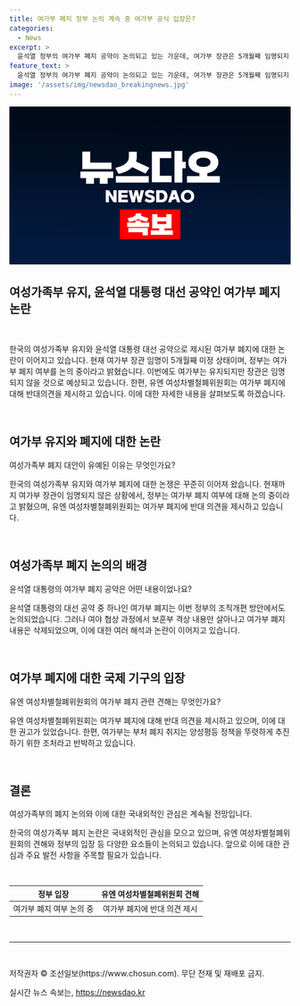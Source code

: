 ```yaml
---
title: 여가부 폐지 정부 논의 계속 중 여가부 공식 입장은?
categories:
  - News
excerpt: >
  윤석열 정부의 여가부 폐지 공약이 논의되고 있는 가운데, 여가부 장관은 5개월째 임명되지 않은 상황이다. 정부는 여가부를 현행처럼 존치하고, 폐지 여부를 논의할 예정이라고 밝혔다. 유엔 여성차별철폐위원회는 여가부 폐지 조항을 철회하고 여가부 기능을 유지할 것을 권고했다. 이에 대해 여가부는 양성평등 정책 추진을 위한 조치라고 반박하고 있다. 여가부 폐지 문제는 정부 내에서 계속해서 논의되고 있으며, 김현숙 전 장관의 사퇴 후 후임자가 지금까지 미정인 상황이다.
feature_text: >
  윤석열 정부의 여가부 폐지 공약이 논의되고 있는 가운데, 여가부 장관은 5개월째 임명되지 않은 상황이다. 정부는 여가부를 현행처럼 존치하고, 폐지 여부를 논의할 예정이라고 밝혔다. 유엔 여성차별철폐위원회는 여가부 폐지 조항을 철회하고 여가부 기능을 유지할 것을 권고했다. 이에 대해 여가부는 양성평등 정책 추진을 위한 조치라고 반박하고 있다. 여가부 폐지 문제는 정부 내에서 계속해서 논의되고 있으며, 김현숙 전 장관의 사퇴 후 후임자가 지금까지 미정인 상황이다.
image: '/assets/img/newsdao_breakingnews.jpg'
---
```


<p><img src="/assets/img/newsdao_breakingnews.jpg" alt="bookingtag 속보" /></p>

<h2 data-ke-size="size26">여성가족부 유지, 윤석열 대통령 대선 공약인 여가부 폐지 논란</h2>

<p data-ke-size="size16">&nbsp;</p>

<p>한국의 여성가족부 유지와 윤석열 대통령 대선 공약으로 제시된 여가부 폐지에 대한 논란이 이어지고 있습니다. 현재 여가부 장관 임명이 5개월째 미정 상태이며, 정부는 여가부 폐지 여부를 논의 중이라고 밝혔습니다. 이번에도 여가부는 유지되지만 장관은 임명되지 않을 것으로 예상되고 있습니다. 한편, 유엔 여성차별철폐위원회는 여가부 폐지에 대해 반대의견을 제시하고 있습니다. 이에 대한 자세한 내용을 살펴보도록 하겠습니다.</p>

<p data-ke-size="size16">&nbsp;</p>

<h2 data-ke-size="size24">여가부 유지와 폐지에 대한 논란</h2>

<p data-ke-size="size16">여성가족부 폐지 대안이 유예된 이유는 무엇인가요?</p>

<p>한국의 여성가족부 유지와 여가부 폐지에 대한 논쟁은 꾸준히 이어져 왔습니다. 현재까지 여가부 장관이 임명되지 않은 상황에서, 정부는 여가부 폐지 여부에 대해 논의 중이라고 밝혔으며, 유엔 여성차별철폐위원회는 여가부 폐지에 반대 의견을 제시하고 있습니다.</p>

<p data-ke-size="size16">&nbsp;</p>

<h2 data-ke-size="size24">여성가족부 폐지 논의의 배경</h2>

<p data-ke-size="size16">윤석열 대통령의 여가부 폐지 공약은 어떤 내용이었나요?</p>

<p>윤석열 대통령의 대선 공약 중 하나인 여가부 폐지는 이번 정부의 조직개편 방안에서도 논의되었습니다. 그러나 여야 협상 과정에서 보훈부 격상 내용만 살아나고 여가부 폐지 내용은 삭제되었으며, 이에 대한 여러 해석과 논란이 이어지고 있습니다.</p>

<p data-ke-size="size16">&nbsp;</p>

<h2 data-ke-size="size24">여가부 폐지에 대한 국제 기구의 입장</h2>

<p data-ke-size="size16">유엔 여성차별철폐위원회의 여가부 폐지 관련 견해는 무엇인가요?</p>

<p>유엔 여성차별철폐위원회는 여가부 폐지에 대해 반대 의견을 제시하고 있으며, 이에 대한 권고가 있었습니다. 한편, 여가부는 부처 폐지 취지는 양성평등 정책을 뚜렷하게 추진하기 위한 조처라고 반박하고 있습니다.</p>

<p data-ke-size="size16">&nbsp;</p>

<h2 data-ke-size="size24">결론</h2>

<p data-ke-size="size16">여성가족부의 폐지 논의와 이에 대한 국내외적인 관심은 계속될 전망입니다.</p>

<p>한국의 여성가족부 폐지 논란은 국내외적인 관심을 모으고 있으며, 유엔 여성차별철폐위원회의 견해와 정부의 입장 등 다양한 요소들이 논의되고 있습니다. 앞으로 이에 대한 관심과 주요 발전 사항을 주목할 필요가 있습니다.</p>

<p data-ke-size="size16">&nbsp;</p>

<table>
    <thead>
        <tr>
            <th style="text-align: center;">정부 입장</th>
            <th style="text-align: center;">유엔 여성차별철폐위원회 견해</th>
        </tr>
    </thead>
    <tbody>
        <tr>
            <td style="text-align: center;">여가부 폐지 여부 논의 중</td>
            <td style="text-align: center;">여가부 폐지에 반대 의견 제시</td>
        </tr>
    </tbody>
</table>

<p data-ke-size="size16">&nbsp;</p>

<hr>

<p data-ke-size="size16">&nbsp;</p>

<p>저작권자 © 조선일보(https://www.chosun.com). 무단 전재 및 재배포 금지.</p>
실시간 뉴스 속보는, <a href="https://newsdao.kr" rel="dofollow">https://newsdao.kr</a>


